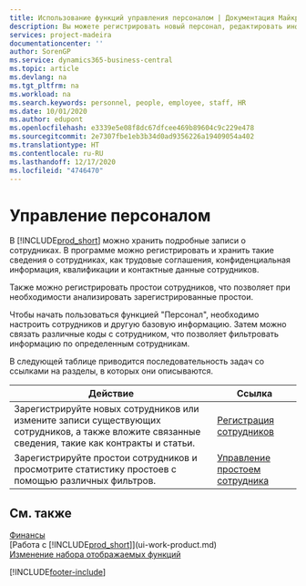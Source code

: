 ```yaml
---
title: Использование функций управления персоналом | Документация Майкрософт
description: Вы можете регистрировать новый персонал, редактировать информацию об имеющихся сотрудниках, регистрировать и анализировать их отсутствие.
services: project-madeira
documentationcenter: ''
author: SorenGP
ms.service: dynamics365-business-central
ms.topic: article
ms.devlang: na
ms.tgt_pltfrm: na
ms.workload: na
ms.search.keywords: personnel, people, employee, staff, HR
ms.date: 10/01/2020
ms.author: edupont
ms.openlocfilehash: e3339e5e08f8dc67dfcee469b89604c9c229e478
ms.sourcegitcommit: 2e7307fbe1eb3b34d0ad9356226a19409054a402
ms.translationtype: HT
ms.contentlocale: ru-RU
ms.lasthandoff: 12/17/2020
ms.locfileid: "4746470"
---
```

# <a name="manage-human-resources"></a>Управление персоналом
В [!INCLUDE[prod_short](includes/prod_short.md)] можно хранить подробные записи о сотрудниках. В программе можно регистрировать и хранить такие сведения о сотрудниках, как трудовые соглашения, конфиденциальная информация, квалификации и контактные данные сотрудников.

Также можно регистрировать простои сотрудников, что позволяет при необходимости анализировать зарегистрированные простои.

Чтобы начать пользоваться функцией "Персонал", необходимо настроить сотрудников и другую базовую информацию. Затем можно связать различные коды с сотрудником, что позволяет фильтровать информацию по определенным сотрудникам.

В следующей таблице приводится последовательность задач со ссылками на разделы, в которых они описываются.

| Действие | Ссылка |
| --- | --- |
| Зарегистрируйте новых сотрудников или измените записи существующих сотрудников, а также вложите связанные сведения, такие как контракты и статьи. |[Регистрация сотрудников](hr-how-register-employees.md) |
| Зарегистрируйте простои сотрудников и просмотрите статистику простоев с помощью различных фильтров. |[Управление простоем сотрудника](hr-how-manage-absence.md) |

## <a name="see-also"></a>См. также
[Финансы](finance.md)  
[Работа с [!INCLUDE[prod_short](includes/prod_short.md)]](ui-work-product.md)  
[Изменение набора отображаемых функций](ui-experiences.md)        


[!INCLUDE[footer-include](includes/footer-banner.md)]